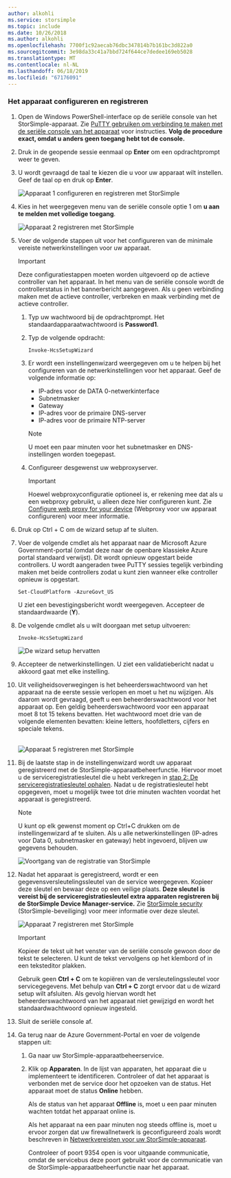 ```yaml
---
author: alkohli
ms.service: storsimple
ms.topic: include
ms.date: 10/26/2018
ms.author: alkohli
ms.openlocfilehash: 7700f1c92aecab76dbc347814b7b161bc3d822a0
ms.sourcegitcommit: 3e98da33c41a7bbd724f644ce7dedee169eb5028
ms.translationtype: MT
ms.contentlocale: nl-NL
ms.lasthandoff: 06/18/2019
ms.locfileid: "67176091"
---
```

### <a name="to-configure-and-register-the-device"></a>Het apparaat configureren en registreren
1. Open de Windows PowerShell-interface op de seriële console van het StorSimple-apparaat. Zie [PuTTY gebruiken om verbinding te maken met de seriële console van het apparaat](../articles/storsimple/storsimple-8000-deployment-walkthrough-gov-u2.md#use-putty-to-connect-to-the-device-serial-console) voor instructies. **Volg de procedure exact, omdat u anders geen toegang hebt tot de console.**
2. Druk in de geopende sessie eenmaal op **Enter** om een opdrachtprompt weer te geven.
3. U wordt gevraagd de taal te kiezen die u voor uw apparaat wilt instellen. Geef de taal op en druk op **Enter**.
   
    ![Apparaat 1 configureren en registreren met StorSimple](./media/storsimple-configure-and-register-device-gov-u2/HCS_RegisterYourDevice1-gov-include.png)
4. Kies in het weergegeven menu van de seriële console optie 1 om **u aan te melden met volledige toegang**.
   
    ![Apparaat 2 registreren met StorSimple](./media/storsimple-configure-and-register-device-gov-u2/HCS_RegisterYourDevice2-gov-include.png)
5. Voer de volgende stappen uit voor het configureren van de minimale vereiste netwerkinstellingen voor uw apparaat.
   
   > [!IMPORTANT]
   > Deze configuratiestappen moeten worden uitgevoerd op de actieve controller van het apparaat. In het menu van de seriële console wordt de controllerstatus in het bannerbericht aangegeven. Als u geen verbinding maken met de actieve controller, verbreken en maak verbinding met de actieve controller.
   
   1. Typ uw wachtwoord bij de opdrachtprompt. Het standaardapparaatwachtwoord is **Password1**.
   2. Typ de volgende opdracht:
      
        `Invoke-HcsSetupWizard`
   3. Er wordt een instellingenwizard weergegeven om u te helpen bij het configureren van de netwerkinstellingen voor het apparaat. Geef de volgende informatie op:
      
      * IP-adres voor de DATA 0-netwerkinterface
      * Subnetmasker
      * Gateway
      * IP-adres voor de primaire DNS-server
      * IP-adres voor de primaire NTP-server
      
      > [!NOTE]
      > U moet een paar minuten voor het subnetmasker en DNS-instellingen worden toegepast.
    
   4. Configureer desgewenst uw webproxyserver.
      
      > [!IMPORTANT]
      > Hoewel webproxyconfiguratie optioneel is, er rekening mee dat als u een webproxy gebruikt, u alleen deze hier configureren kunt. Zie [Configure web proxy for your device](../articles/storsimple/storsimple-configure-web-proxy.md) (Webproxy voor uw apparaat configureren) voor meer informatie.
     
6. Druk op Ctrl + C om de wizard setup af te sluiten.
8. Voer de volgende cmdlet als het apparaat naar de Microsoft Azure Government-portal (omdat deze naar de openbare klassieke Azure portal standaard verwijst). Dit wordt opnieuw opgestart beide controllers. U wordt aangeraden twee PuTTY sessies tegelijk verbinding maken met beide controllers zodat u kunt zien wanneer elke controller opnieuw is opgestart.
   
    `Set-CloudPlatform -AzureGovt_US`
   
   U ziet een bevestigingsbericht wordt weergegeven. Accepteer de standaardwaarde (**Y**).
9. De volgende cmdlet als u wilt doorgaan met setup uitvoeren:
   
    `Invoke-HcsSetupWizard`
   
    ![De wizard setup hervatten](./media/storsimple-configure-and-register-device-gov-u2/HCS_ResumeSetup-gov-include.png)
   
10. Accepteer de netwerkinstellingen. U ziet een validatiebericht nadat u akkoord gaat met elke instelling.
11. Uit veiligheidsoverwegingen is het beheerderswachtwoord van het apparaat na de eerste sessie verlopen en moet u het nu wijzigen. Als daarom wordt gevraagd, geeft u een beheerderswachtwoord voor het apparaat op. Een geldig beheerderswachtwoord voor een apparaat moet 8 tot 15 tekens bevatten. Het wachtwoord moet drie van de volgende elementen bevatten: kleine letters, hoofdletters, cijfers en speciale tekens.
    
    <br/>![Apparaat 5 registreren met StorSimple](./media/storsimple-configure-and-register-device-gov-u2/HCS_RegisterYourDevice5_gov-include.png)
12. Bij de laatste stap in de instellingenwizard wordt uw apparaat geregistreerd met de StorSimple-apparaatbeheerfunctie. Hiervoor moet u de serviceregistratiesleutel die u hebt verkregen in [stap 2: De serviceregistratiesleutel ophalen](../articles/storsimple/storsimple-8000-deployment-walkthrough-gov-u2.md#step-2-get-the-service-registration-key). Nadat u de registratiesleutel hebt opgegeven, moet u mogelijk twee tot drie minuten wachten voordat het apparaat is geregistreerd.
    
    > [!NOTE]
    > U kunt op elk gewenst moment op Ctrl+C drukken om de instellingenwizard af te sluiten. Als u alle netwerkinstellingen (IP-adres voor Data 0, subnetmasker en gateway) hebt ingevoerd, blijven uw gegevens behouden.
    
    ![Voortgang van de registratie van StorSimple](./media/storsimple-configure-and-register-device-gov-u2/HCS_RegistrationProgress-gov-include.png)
13. Nadat het apparaat is geregistreerd, wordt er een gegevensversleutelingssleutel van de service weergegeven. Kopieer deze sleutel en bewaar deze op een veilige plaats. **Deze sleutel is vereist bij de serviceregistratiesleutel extra apparaten registreren bij de StorSimple Device Manager-service.** Zie [StorSimple security](../articles/storsimple/storsimple-8000-security.md) (StorSimple-beveiliging) voor meer informatie over deze sleutel.
    
    ![Apparaat 7 registreren met StorSimple](./media/storsimple-configure-and-register-device-gov-u2/HCS_RegisterYourDevice7_gov-include.png)
    > [!IMPORTANT]
    > Kopieer de tekst uit het venster van de seriële console gewoon door de tekst te selecteren. U kunt de tekst vervolgens op het klembord of in een teksteditor plakken.
    > 
    > Gebruik geen **Ctrl + C** om te kopiëren van de versleutelingssleutel voor servicegegevens. Met behulp van **Ctrl + C** zorgt ervoor dat u de wizard setup wilt afsluiten. Als gevolg hiervan wordt het beheerderswachtwoord van het apparaat niet gewijzigd en wordt het standaardwachtwoord opnieuw ingesteld.
    
14. Sluit de seriële console af.
15. Ga terug naar de Azure Government-Portal en voer de volgende stappen uit:
    
    1. Ga naar uw StorSimple-apparaatbeheerservice.
    2. Klik op **Apparaten**. In de lijst van apparaten, het apparaat die u implementeert te identificeren. Controleer of dat het apparaat is verbonden met de service door het opzoeken van de status. Het apparaat moet de status **Online** hebben.
            
        Als de status van het apparaat **Offline** is, moet u een paar minuten wachten totdat het apparaat online is.
       
        Als het apparaat na een paar minuten nog steeds offline is, moet u ervoor zorgen dat uw firewallnetwerk is geconfigureerd zoals wordt beschreven in [Netwerkvereisten voor uw StorSimple-apparaat](../articles/storsimple/storsimple-8000-system-requirements.md).
       
        Controleer of poort 9354 open is voor uitgaande communicatie, omdat de servicebus deze poort gebruikt voor de communicatie van de StorSimple-apparaatbeheerfunctie naar het apparaat.

